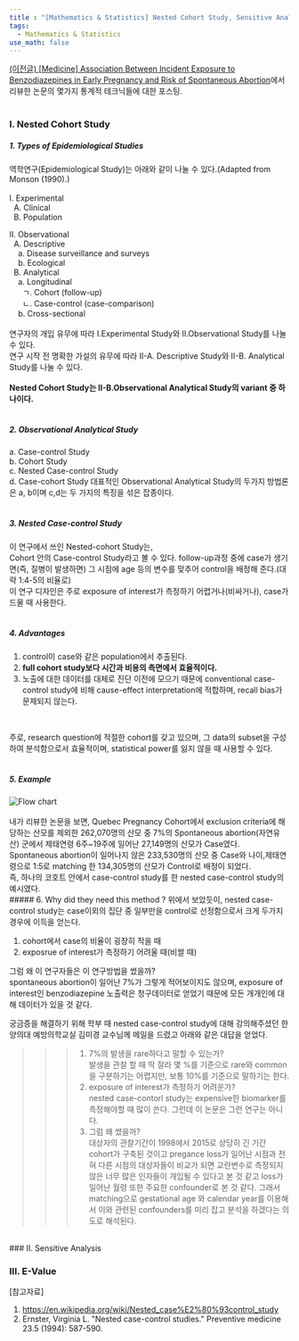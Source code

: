 ```yaml
---
title : "[Mathematics & Statistics] Nested Cohort Study, Sensitive Analysis, E-value"
tags:
  - Mathematics & Statistics
use_math: false
---
```


[(이전글)
[Medicine] Association Between Incident Exposure to Benzodiazepines in Early Pregnancy and Risk of Spontaneous Abortion](https://sunghwanji.github.io/2019/09/29/Medicine-Association-Between-Incident-Exposure-to-Benzodiazepines-in-Early-Pregnancy-and-Risk-of-Spontaneous-Abortion.html)에서 리뷰한 논문의 몇가지 통계적 테크닉들에 대한 포스팅.  
<br>
### I. Nested Cohort Study
##### 1. Types of Epidemiological Studies
역학연구(Epidemiological Study)는 아래와 같이 나눌 수 있다.(Adapted from Monson (1990).)  
<br>
I. Experimental  
&nbsp;&nbsp;A. Clinical  
&nbsp;&nbsp;B. Population  
 
II. Observational  
&nbsp;&nbsp;A. Descriptive  
&nbsp;&nbsp;&nbsp;&nbsp;a. Disease surveillance and surveys  
&nbsp;&nbsp;&nbsp;&nbsp;b. Ecological  
&nbsp;&nbsp;B. Analytical  
&nbsp;&nbsp;&nbsp;&nbsp;a. Longitudinal  
&nbsp;&nbsp;&nbsp;&nbsp;&nbsp;&nbsp;ㄱ. Cohort (follow-up)  
&nbsp;&nbsp;&nbsp;&nbsp;&nbsp;&nbsp;ㄴ. Case-control (case-comparison)  
&nbsp;&nbsp;&nbsp;&nbsp;b. Cross-sectional  
<br>
 연구자의 개입 유무에 따라 I.Experimental Study와 II.Observational Study를 나눌 수 있다.  
 연구 시작 전 명확한 가설의 유무에 따라 II-A. Descriptive Study와 II-B. Analytical Study를 나눌 수 있다.  
<br>
**Nested Cohort Study는 II-B.Observational Analytical Study의 variant 중 하나이다.**  
<br>
##### 2. Observational Analytical Study  
a. Case-control Study  
b. Cohort Study  
c. Nested Case-control Study  
d. Case-cohort Study
대표적인 Observational Analytical Study의 두가지 방법론은 a, b이며 c,d는 두 가지의 특징을 섞은 잡종이다.  
<br>
##### 3. Nested Case-control Study
이 연구에서 쓰인 Nested-cohort Study는,  
Cohort 안의 Case-control Study라고 볼 수 있다.  follow-up과정 중에 case가 생기면(즉, 질병이 발생하면) 그 시점에 age 등의 변수를 맞추어 control을 배정해 준다.(대략 1:4-5의 비율로)  
이 연구 디자인은 주로 exposure of interest가 측정하기 어렵거나(비싸거나), case가 드물 때 사용한다.  
<br>
##### 4. Advantages
1. control이 case와 같은 population에서 추출된다.  
2. **full cohort study보다 시간과 비용의 측면에서 효율적이다.**  
3. 노출에 대한 데이터를 대체로 진단 이전에 모으기 때문에 conventional case-control study에 비해 cause-effect interpretation에 적합하며, recall bias가 문제되지 않는다.    
<br>

주로, research question에 적절한 cohort를 갖고 있으며, 그 data의 subset을 구성하여 분석함으로서 효율적이며, statistical power를 잃지 않을 때 사용할 수 있다.  
<br>
##### 5. Example 
<img src="https://i.imgur.com/SFBdtD4.png" alt="Flow chart" style="display:block;margin:0 auto;">
<br>
내가 리뷰한 논문을 보면, Quebec Pregnancy Cohort에서 exclusion criteria에 해당하는 산모를 제외한 262,070명의 산모 중 7%의 Spontaneous abortion(자연유산) 군에서 제태연령 6주~19주에 일어난 27,149명의 산모가 Case였다. Spontaneous abortion이 일어나지 않은 233,530명의 산모 중 Case와 나이,제태연령으로 1:5로 matching 한 134,305명의 산모가 Control로 배정이 되었다.  
<br>
즉, 하나의 코호트 안에서 case-control study를 한 nested case-control study의 예시였다.  
<br>
##### 6. Why did they need this method ?
위에서 보았듯이, nested case-control study는 case이외의 집단 중 일부만을 control로 선정함으로서 크게 두가지 경우에 이득을 얻는다.  
  
1. cohort에서 case의 비율이 굉장히 작을 때  
2. exposrue of interest가 측정하기 어려울 때(비쌀 때)  
  
그럼 왜 이 연구자들은 이 연구방법을 썼을까?  
spontaneous abortion이 일어난 7%가 그렇게 적어보이지도 않으며, exposure of interest인 benzodiazepine 노출력은 청구데이터로 얻었기 때문에 모든 개개인에 대해 데이터가 있을 것 같다.  
  
궁금증을 해결하기 위해 학부 때 nested case-control study에 대해 강의해주셨던 한양의대 예방의학교실 김미경 교수님께 메일을 드렸고 아래와 같은 대답을 얻었다.  
  
>>> 1. 7%의 발생을 rare하다고 말할 수 있는가?   
발생을 관찰 할 때 딱 잘라 몇 %를 기준으로 rare와 common을 구분하기는 어렵지만, 보통 10%를 기준으로 말하기는 한다.   
>>> 2. exposure of interest가 측정하기 어려운가?  
nested case-contorl study는 expensive한 biomarker를 측정해야할 때 많이 쓴다. 그런데 이 논문은 그런 연구는 아니다.  
>>> 3. 그럼 왜 썼을까?  
대상자의 관찰기간이 1998에서 2015로 상당히 긴 기간 cohort가 구축된 것이고 pregance loss가 일어난 시점과 전혀 다른 시점의 대상자들이 비교가 되면 교란변수로 측정되지 않은 너무 많은 인자들이 개입될 수 있다고 본 것 같고 loss가 일어난 월령 또한 주요한 confounder로 본 것 같다. 그래서 matching으로  gestational age 와 calendar year를 이용해서 이와 관련된 confounders를 미리 잡고 분석을 하겠다는 의도로 해석된다.  
<br>
### II. Sensitive Analysis

### III. E-Value


[참고자료]
1. https://en.wikipedia.org/wiki/Nested_case%E2%80%93control_study
2. Ernster, Virginia L. "Nested case-control studies." Preventive medicine 23.5 (1994): 587-590.
